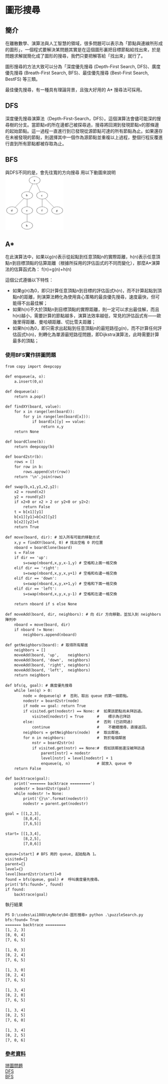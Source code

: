 # 圖形搜尋
## 簡介
在離散數學、演算法與人工智慧的領域，很多問題可以表示為「節點與連線所形成的圖形」，一個程式要解決某問題其實是在這個圖形裏把目標節點給找出來，於是問題求解就簡化成了圖形的搜尋，我們只要把解答給「找出來」就行了。

圖形搜尋的方法大致可以分為「深度優先搜尋 (Depth-First Search, DFS)、廣度優先搜尋 (Breath-First Search, BFS)、最佳優先搜尋 (Best-First Search, BestFS) 等三類。 

最佳優先搜尋，有一種具有理論背景，且強大好用的 A* 搜尋法可採用。
## DFS
深度優先搜尋演算法（Depth-First-Search，DFS）。這個演算法會儘可能深的搜尋樹的分支。當節點v的所在邊都己被探尋過，搜尋將回溯到發現節點v的那條邊的起始節點。這一過程一直進行到已發現從源節點可達的所有節點為止。如果還存在未被發現的節點，則選擇其中一個作為源節點並重複以上過程，整個行程反覆進行直到所有節點都被存取為止。
## BFS
與DFS不同的是，會先往寬的方向搜尋
用以下動圖來說明
![image](Animated_BFS.gif)
## A*
在此演算法中，如果以g(n)表示從起點到任意頂點n的實際距離，h(n)表示任意頂點n到目標頂點的估算距離（根據所採用的評估函式的不同而變化），那麼A*演算法的估算函式為：
f(n)=g(n)+h(n)

這個公式遵循以下特性：
* 如果g(n)為0，即只計算任意頂點n到目標的評估函式h(n)，而不計算起點到頂點n的距離，則演算法轉化為使用貪心策略的最良優先搜尋，速度最快，但可能得不出最佳解；
* 如果h(n)不大於頂點n到目標頂點的實際距離，則一定可以求出最佳解，而且h(n)越小，需要計算的節點越多，演算法效率越低，常見的評估函式有——歐幾里得距離、曼哈頓距離、切比雪夫距離；
* 如果h(n)為0，即只需求出起點到任意頂點n的最短路徑g(n)，而不計算任何評估函式h(n)，則轉化為單源最短路徑問題，即Dijkstra演算法，此時需要計算最多的頂點；

### 使用BFS實作拼圖問題
```
from copy import deepcopy

def enqueue(a, o):
    a.insert(0,o)

def dequeue(a):
    return a.pop()

def findXY(board, value):
    for x in range(len(board)):
        for y in range(len(board[x])):
            if board[x][y] == value:
                return x,y
    return None

def boardClone(b):
    return deepcopy(b)

def board2str(b):
    rows = []
    for row in b:
        rows.append(str(row))
    return '\n'.join(rows)

def swap(b,x1,y1,x2,y2):
    x2 = round(x2)
    y2 = round(y2)
    if x2<0 or x2 > 2 or y2<0 or y2>2:
        return False
    t = b[x1][y1]
    b[x1][y1]=b[x2][y2]
    b[x2][y2]=t
    return True

def move(board, dir): # 加入所有可能的移動方式
    x,y = findXY(board, 0) # 找出空格 0 的位置
    nboard = boardClone(board)
    s = False
    if dir == 'up':
        s=swap(nboard,x,y,x-1,y) # 空格和上面一格交換
    elif dir == 'right':
        s=swap(nboard,x,y,x,y+1) # 空格和右邊一格交換
    elif dir == 'down':
        s=swap(nboard,x,y,x+1,y) # 空格和下面一格交換
    elif dir == 'left':
        s=swap(nboard,x,y,x,y-1) # 空格和左邊一格交換

    return nboard if s else None

def moveAdd(board, dir, neighbors): # 向 dir 方向移動，並加入到 neighbors 陣列中
    nboard = move(board, dir)
    if nboard != None:
        neighbors.append(nboard)

def getNeighbors(board): # 取得所有鄰居
    neighbors = []
    moveAdd(board, 'up',    neighbors)
    moveAdd(board, 'down',  neighbors)
    moveAdd(board, 'right', neighbors)
    moveAdd(board, 'left',  neighbors)
    return neighbors

def bfs(q, goal): # 廣度優先搜尋
    while len(q) > 0:
        node = dequeue(q) #  否則、取出 queue 的第一個節點。
        nodestr = board2str(node)
        if node == goal: return True
        if visited.get(nodestr) == None: #  如果該節點尚未拜訪過。
            visited[nodestr] = True      #    標示為已拜訪
        else:                            #  否則 (已訪問過)
            continue                     #    不繼續搜尋，直接返回。
        neighbors = getNeighbors(node)   #  取出鄰居。
        for n in neighbors:              #  對於每個鄰居
            nstr = board2str(n)
            if visited.get(nstr) == None:#  假如該鄰居還沒被拜訪過
                parent[nstr] = nodestr
                level[nstr] = level[nodestr] + 1
                enqueue(q, n)            # 就放入 queue 中
    return False

def backtrace(goal):
    print('======= backtrace =========')
    nodestr = board2str(goal)
    while nodestr != None:
        print('{}\n'.format(nodestr))
        nodestr = parent.get(nodestr)

goal = [[1,2,3], 
        [8,0,4],
        [7,6,5]]

start= [[1,3,4], 
        [8,2,5],
        [7,0,6]]

queue=[start] # BFS 用的 queue, 起始點為 1。
visited={}
parent={}
level={}
level[board2str(start)]=0
found = bfs(queue, goal) #  呼叫廣度優先搜尋。
print('bfs:found=', found)
if found:
    backtrace(goal)
```
執行結果
```
PS D:\codes\ai108b\myNote\04-圖形搜尋> python .\puzzleSearch.py
bfs:found= True
======= backtrace =========
[1, 2, 3]
[8, 0, 4]
[7, 6, 5]

[1, 0, 3]
[8, 2, 4]
[7, 6, 5]

[1, 3, 0]
[8, 2, 4]
[7, 6, 5]

[1, 3, 4]
[8, 2, 0]
[7, 6, 5]

[1, 3, 4]
[8, 2, 5]
[7, 6, 0]

[1, 3, 4]
[8, 2, 5]
[7, 0, 6]
```
### [參考資料](https://misavo.com/blog/%E9%99%B3%E9%8D%BE%E8%AA%A0/%E6%9B%B8%E7%B1%8D/%E4%BA%BA%E5%B7%A5%E6%99%BA%E6%85%A7/04-%E5%9C%96%E5%BD%A2%E6%90%9C%E5%B0%8B)
[拼圖問題](https://misavo.com/blog/%E9%99%B3%E9%8D%BE%E8%AA%A0/%E6%9B%B8%E7%B1%8D/%E4%BA%BA%E5%B7%A5%E6%99%BA%E6%85%A7/04-%E5%9C%96%E5%BD%A2%E6%90%9C%E5%B0%8B/D-%E5%AF%A6%E4%BD%9C%EF%BC%9A%E6%8B%BC%E5%9C%96%E5%95%8F%E9%A1%8C)   
[DFS](https://zh.wikipedia.org/wiki/%E6%B7%B1%E5%BA%A6%E4%BC%98%E5%85%88%E6%90%9C%E7%B4%A2 )    
[BFS](https://zh.wikipedia.org/zh-tw/%E5%B9%BF%E5%BA%A6%E4%BC%98%E5%85%88%E6%90%9C%E7%B4%A2)    
